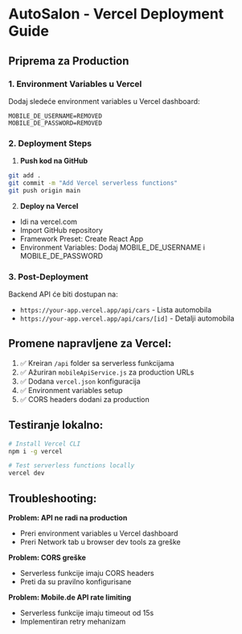 # AutoSalon - Vercel Deployment Guide

## Priprema za Production

### 1. Environment Variables u Vercel
Dodaj sledeće environment variables u Vercel dashboard:

```
MOBILE_DE_USERNAME=REMOVED
MOBILE_DE_PASSWORD=REMOVED
```

### 2. Deployment Steps

1. **Push kod na GitHub**
```bash
git add .
git commit -m "Add Vercel serverless functions"
git push origin main
```

2. **Deploy na Vercel**
- Idi na vercel.com
- Import GitHub repository
- Framework Preset: Create React App
- Environment Variables: Dodaj MOBILE_DE_USERNAME i MOBILE_DE_PASSWORD

### 3. Post-Deployment
Backend API će biti dostupan na:
- `https://your-app.vercel.app/api/cars` - Lista automobila
- `https://your-app.vercel.app/api/cars/[id]` - Detalji automobila

## Promene napravljene za Vercel:

1. ✅ Kreiran `/api` folder sa serverless funkcijama
2. ✅ Ažuriran `mobileApiService.js` za production URLs
3. ✅ Dodana `vercel.json` konfiguracija
4. ✅ Environment variables setup
5. ✅ CORS headers dodani za production

## Testiranje lokalno:
```bash
# Install Vercel CLI
npm i -g vercel

# Test serverless functions locally
vercel dev
```

## Troubleshooting:

**Problem: API ne radi na production**
- Preri environment variables u Vercel dashboard
- Preri Network tab u browser dev tools za greške

**Problem: CORS greške**
- Serverless funkcije imaju CORS headers
- Preti da su pravilno konfigurisane

**Problem: Mobile.de API rate limiting**
- Serverless funkcije imaju timeout od 15s
- Implementiran retry mehanizam
